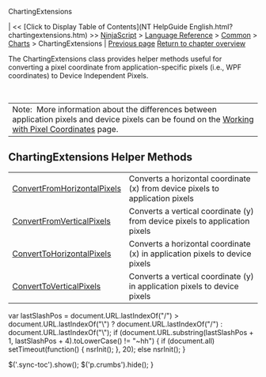 ﻿










 


ChartingExtensions







| &lt;&lt; [Click to Display Table of Contents](NT HelpGuide English.html?chartingextensions.htm) &gt;&gt;
 [NinjaScript](ninjascript.htm) &gt; [Language Reference](language_reference_wip.htm) &gt; [Common](common.htm) &gt; [Charts](chart.htm) &gt;
ChartingExtensions | [Previous page](timepainted.htm)
[Return to chapter overview](chart.htm)










The ChartingExtensions class provides helper methods useful for converting a pixel coordinate from application-specific pixels (i.e., WPF coordinates) to Device Independent Pixels. 


 




|  |
| --- |
| Note:  More information about the differences between application pixels and device pixels can be found on the [Working with Pixel Coordinates](working_with_pixel_coordinates.htm) page. |





ChartingExtensions Helper Methods
---------------------------------




|  |  |
| --- | --- |
| [ConvertFromHorizontalPixels](convertfromhorizontalpixels.htm) | Converts a horizontal coordinate (x) from device pixels to application pixels |
| [ConvertFromVerticalPixels](convertfromverticalpixels.htm) | Converts a vertical coordinate (y) from device pixels to application pixels |
| [ConvertToHorizontalPixels](converttohorizontalpixels.htm) | Converts a horizontal coordinate (x) in application pixels to device pixels |
| [ConvertToVerticalPixels](converttoverticalpixels2.htm) | Converts a vertical coordinate (y) in application pixels to device pixels |






 
 var lastSlashPos = document.URL.lastIndexOf("/") &gt; document.URL.lastIndexOf("\\") ? document.URL.lastIndexOf("/") : document.URL.lastIndexOf("\\");
 if (document.URL.substring(lastSlashPos + 1, lastSlashPos + 4).toLowerCase() != "~hh") {
 if (document.all) setTimeout(function() {
 nsrInit();
 }, 20);
 else nsrInit();
 }
 
 
 $('.sync-toc').show();
 $('p.crumbs').hide();
 }
 
 
 



